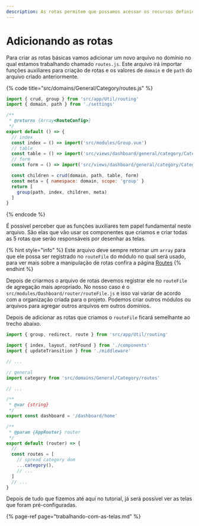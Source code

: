 ```yaml
---
description: As rotas permitem que possamos acessar os recursos definidos
---
```


# Adicionando as rotas

Para criar as rotas básicas vamos adicionar um novo arquivo no domínio no qual estamos trabalhando chamado `routes.js`. Este arquivo irá importar funções auxiliares para criação de rotas e os valores de `domain` e de `path` do arquivo criado anteriormente.

{% code title="src/domains/General/Category/routes.js" %}
```javascript
import { crud, group } from 'src/app/Util/routing'
import { domain, path } from './settings'

/**
 * @returns {Array<RouteConfig>}
 */
export default () => {
  // index
  const index = () => import('src/modules/Group.vue')
  // table
  const table = () => import('src/views/dashboard/general/category/CategoryTable')
  // form
  const form = () => import('src/views/dashboard/general/category/CategoryForm')

  const children = crud(domain, path, table, form)
  const meta = { namespace: domain, scope: 'group' }
  return [
    group(path, index, children, meta)
  ]
}

```
{% endcode %}

É possível perceber que as funções auxiliares tem papel fundamental neste arquivo. São elas que vão usar os componentes que criamos e criar todas as 5 rotas que serão responsáveis por desenhar as telas.

{% hint style="info" %}
Este arquivo deve sempre retornar um `array` para que ele possa ser registrado no `routeFile` do módulo no qual será usado, para ver mais sobre a manipulação de rotas confira a página [Routes](../como-utilizar/trabalhando-com-rotas.md)
{% endhint %}

Depois de criarmos o arquivo de rotas devemos registrar ele no `routeFile` de agregação mais apropriado. No nosso caso é o `src/modules/Dashboard/router/routeFile.js` e isso vai variar de acordo com a organização criada para o projeto. Podemos criar outros módulos ou arquivos para agregar outros arquivos em outros domínios.

Depois de adicionar as rotas que criamos o `routeFile` ficará semelhante ao trecho abaixo.

```javascript
import { group, redirect, route } from 'src/app/Util/routing'

import { index, layout, notFound } from './components'
import { updateTransition } from './middleware'

// ...

// general
import category from 'src/domains/General/Category/routes'

// ...

/**
 * @var {string}
 */
export const dashboard = '/dashboard/home'

/**
 * @param {AppRouter} router
 */
export default (router) => {
  //
  const routes = [
    // spread category dom
    ...category(),
    // ...
  ]
  // ...
}

```

Depois de tudo que fizemos até aqui no tutorial, já será possível ver as telas que foram pré-configuradas.

{% page-ref page="trabalhando-com-as-telas.md" %}



